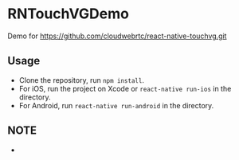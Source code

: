 # RNTouchVGDemo
Demo for https://github.com/cloudwebrtc/react-native-touchvg.git

## Usage
- Clone the repository, run `npm install`.  
- For iOS, run the project on Xcode or `react-native run-ios` in the directory.  
- For Android, run `react-native run-android` in the directory.  

## NOTE
-